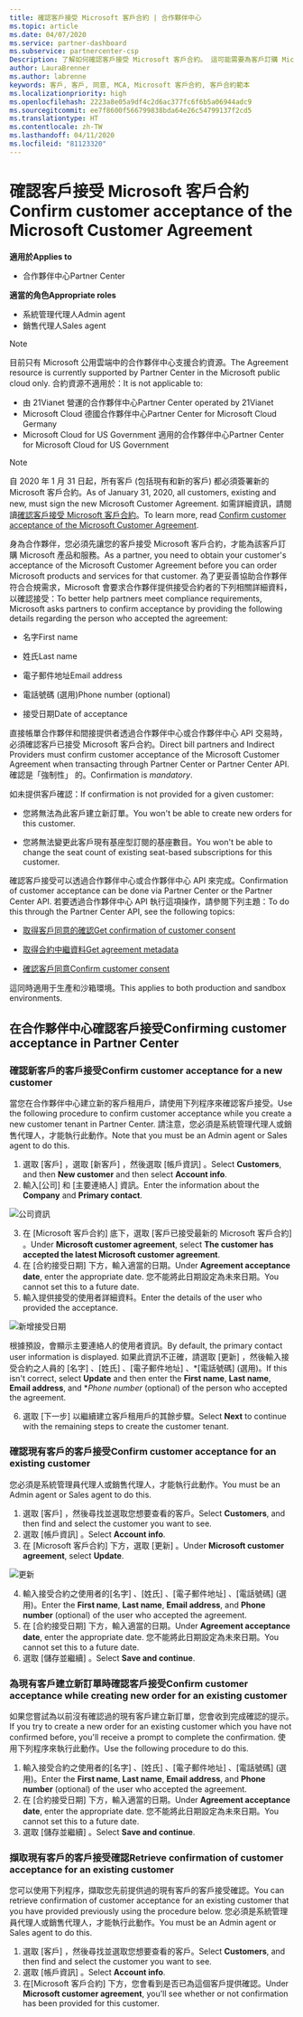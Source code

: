 ```yaml
---
title: 確認客戶接受 Microsoft 客戶合約 | 合作夥伴中心
ms.topic: article
ms.date: 04/07/2020
ms.service: partner-dashboard
ms.subservice: partnercenter-csp
Description: 了解如何確認客戶接受 Microsoft 客戶合約。 這可能需要為客戶訂購 Microsoft 產品和服務。
author: LauraBrenner
ms.author: labrenne
keywords: 客戶, 客戶, 同意, MCA, Microsoft 客戶合約, 客戶合約範本
ms.localizationpriority: high
ms.openlocfilehash: 2223a8e05a9df4c2d6ac377fc6f6b5a06944adc9
ms.sourcegitcommit: ee7f8600f566799838bda64e26c54799137f2cd5
ms.translationtype: HT
ms.contentlocale: zh-TW
ms.lasthandoff: 04/11/2020
ms.locfileid: "81123320"
---
```

# <a name="confirm-customer-acceptance-of-the-microsoft-customer-agreement"></a><span data-ttu-id="ed170-105">確認客戶接受 Microsoft 客戶合約</span><span class="sxs-lookup"><span data-stu-id="ed170-105">Confirm customer acceptance of the Microsoft Customer Agreement</span></span>

<span data-ttu-id="ed170-106">**適用於**</span><span class="sxs-lookup"><span data-stu-id="ed170-106">**Applies to**</span></span>
-  <span data-ttu-id="ed170-107">合作夥伴中心</span><span class="sxs-lookup"><span data-stu-id="ed170-107">Partner Center</span></span>

<span data-ttu-id="ed170-108">**適當的角色**</span><span class="sxs-lookup"><span data-stu-id="ed170-108">**Appropriate roles**</span></span>

- <span data-ttu-id="ed170-109">系統管理代理人</span><span class="sxs-lookup"><span data-stu-id="ed170-109">Admin agent</span></span>
- <span data-ttu-id="ed170-110">銷售代理人</span><span class="sxs-lookup"><span data-stu-id="ed170-110">Sales agent</span></span>

> [!NOTE]
> <span data-ttu-id="ed170-111">目前只有 Microsoft 公用雲端中的合作夥伴中心支援合約資源。</span><span class="sxs-lookup"><span data-stu-id="ed170-111">The Agreement resource is currently supported by Partner Center in the Microsoft public cloud only.</span></span> <span data-ttu-id="ed170-112">合約資源不適用於：</span><span class="sxs-lookup"><span data-stu-id="ed170-112">It is not applicable to:</span></span>
> * <span data-ttu-id="ed170-113">由 21Vianet 營運的合作夥伴中心</span><span class="sxs-lookup"><span data-stu-id="ed170-113">Partner Center operated by 21Vianet</span></span>
> * <span data-ttu-id="ed170-114">Microsoft Cloud 德國合作夥伴中心</span><span class="sxs-lookup"><span data-stu-id="ed170-114">Partner Center for Microsoft Cloud Germany</span></span>
> * <span data-ttu-id="ed170-115">Microsoft Cloud for US Government 適用的合作夥伴中心</span><span class="sxs-lookup"><span data-stu-id="ed170-115">Partner Center for Microsoft Cloud for US Government</span></span>

>[!NOTE]
><span data-ttu-id="ed170-116">自 2020 年 1 月 31 日起，所有客戶 (包括現有和新的客戶) 都必須簽署新的 Microsoft 客戶合約。</span><span class="sxs-lookup"><span data-stu-id="ed170-116">As of January 31, 2020, all customers, existing and new, must sign the new Microsoft Customer Agreement.</span></span> <span data-ttu-id="ed170-117">如需詳細資訊，請閱讀[確認客戶接受 Microsoft 客戶合約](confirm-customer-agreement.md)。</span><span class="sxs-lookup"><span data-stu-id="ed170-117">To learn more, read [Confirm customer acceptance of the Microsoft Customer Agreement](confirm-customer-agreement.md).</span></span>

<span data-ttu-id="ed170-118">身為合作夥伴，您必須先讓您的客戶接受 Microsoft 客戶合約，才能為該客戶訂購 Microsoft 產品和服務。</span><span class="sxs-lookup"><span data-stu-id="ed170-118">As a partner, you need to obtain your customer's acceptance of the Microsoft Customer Agreement before you can order Microsoft products and services for that customer.</span></span> <span data-ttu-id="ed170-119">為了更妥善協助合作夥伴符合合規需求，Microsoft 會要求合作夥伴提供接受合約者的下列相關詳細資料，以確認接受：</span><span class="sxs-lookup"><span data-stu-id="ed170-119">To better help partners meet compliance requirements, Microsoft asks partners to confirm acceptance by providing the following details regarding the person who accepted the agreement:</span></span>

- <span data-ttu-id="ed170-120">名字</span><span class="sxs-lookup"><span data-stu-id="ed170-120">First name</span></span>

- <span data-ttu-id="ed170-121">姓氏</span><span class="sxs-lookup"><span data-stu-id="ed170-121">Last name</span></span>

- <span data-ttu-id="ed170-122">電子郵件地址</span><span class="sxs-lookup"><span data-stu-id="ed170-122">Email address</span></span>

- <span data-ttu-id="ed170-123">電話號碼 (選用)</span><span class="sxs-lookup"><span data-stu-id="ed170-123">Phone number (optional)</span></span>

- <span data-ttu-id="ed170-124">接受日期</span><span class="sxs-lookup"><span data-stu-id="ed170-124">Date of acceptance</span></span>

<span data-ttu-id="ed170-125">直接帳單合作夥伴和間接提供者透過合作夥伴中心或合作夥伴中心 API 交易時，必須確認客戶已接受 Microsoft 客戶合約。</span><span class="sxs-lookup"><span data-stu-id="ed170-125">Direct bill partners and Indirect Providers must confirm customer acceptance of the Microsoft Customer Agreement when transacting through Partner Center or Partner Center API.</span></span> <span data-ttu-id="ed170-126">確認是「強制性」  的。</span><span class="sxs-lookup"><span data-stu-id="ed170-126">Confirmation is *mandatory*.</span></span>

<span data-ttu-id="ed170-127">如未提供客戶確認：</span><span class="sxs-lookup"><span data-stu-id="ed170-127">If confirmation is not provided for a given customer:</span></span>

-    <span data-ttu-id="ed170-128">您將無法為此客戶建立新訂單。</span><span class="sxs-lookup"><span data-stu-id="ed170-128">You won't be able to create new orders for this customer.</span></span>

-    <span data-ttu-id="ed170-129">您將無法變更此客戶現有基座型訂閱的基座數目。</span><span class="sxs-lookup"><span data-stu-id="ed170-129">You won't be able to change the seat count of existing seat-based subscriptions for this customer.</span></span>

<span data-ttu-id="ed170-130">確認客戶接受可以透過合作夥伴中心或合作夥伴中心 API 來完成。</span><span class="sxs-lookup"><span data-stu-id="ed170-130">Confirmation of customer acceptance can be done via Partner Center or the Partner Center API.</span></span> <span data-ttu-id="ed170-131">若要透過合作夥伴中心 API 執行這項操作，請參閱下列主題：</span><span class="sxs-lookup"><span data-stu-id="ed170-131">To do this through the Partner Center API, see the following topics:</span></span> 

-   [<span data-ttu-id="ed170-132">取得客戶同意的確認</span><span class="sxs-lookup"><span data-stu-id="ed170-132">Get confirmation of customer consent</span></span>](https://docs.microsoft.com/partner-center/develop/get-confirmation-of-customer-consent)

-   [<span data-ttu-id="ed170-133">取得合約中繼資料</span><span class="sxs-lookup"><span data-stu-id="ed170-133">Get agreement metadata</span></span>](https://docs.microsoft.com/partner-center/develop/get-agreement-metadata)

-   [<span data-ttu-id="ed170-134">確認客戶同意</span><span class="sxs-lookup"><span data-stu-id="ed170-134">Confirm customer consent</span></span>](https://docs.microsoft.com/partner-center/develop/confirm-customer-consent)


<span data-ttu-id="ed170-135">這同時適用于生產和沙箱環境。</span><span class="sxs-lookup"><span data-stu-id="ed170-135">This applies to both production and sandbox environments.</span></span>

## <a name="confirming-customer-acceptance-in-partner-center"></a><span data-ttu-id="ed170-136">在合作夥伴中心確認客戶接受</span><span class="sxs-lookup"><span data-stu-id="ed170-136">Confirming customer acceptance in Partner Center</span></span>

### <a name="confirm-customer-acceptance-for-a-new-customer"></a><span data-ttu-id="ed170-137">確認新客戶的客戶接受</span><span class="sxs-lookup"><span data-stu-id="ed170-137">Confirm customer acceptance for a new customer</span></span>

<span data-ttu-id="ed170-138">當您在合作夥伴中心建立新的客戶租用戶，請使用下列程序來確認客戶接受。</span><span class="sxs-lookup"><span data-stu-id="ed170-138">Use the following procedure to confirm customer acceptance while you create a new customer tenant in Partner Center.</span></span> <span data-ttu-id="ed170-139">請注意，您必須是系統管理代理人或銷售代理人，才能執行此動作。</span><span class="sxs-lookup"><span data-stu-id="ed170-139">Note that you must be an Admin agent or Sales agent to do this.</span></span>

1. <span data-ttu-id="ed170-140">選取 [客戶]  ，選取 [新客戶]  ，然後選取 [帳戶資訊]  。</span><span class="sxs-lookup"><span data-stu-id="ed170-140">Select **Customers**, and then **New customer** and then select **Account info**.</span></span>
2. <span data-ttu-id="ed170-141">輸入[公司]  和 [主要連絡人]  資訊。</span><span class="sxs-lookup"><span data-stu-id="ed170-141">Enter the information about the **Company** and **Primary contact**.</span></span>

![公司資訊](images/mca/mca1.png)

3. <span data-ttu-id="ed170-143">在 [Microsoft 客戶合約]  底下，選取 [客戶已接受最新的 Microsoft 客戶合約]  。</span><span class="sxs-lookup"><span data-stu-id="ed170-143">Under **Microsoft customer agreement**, select **The customer has accepted the latest Microsoft customer agreement**.</span></span>
4. <span data-ttu-id="ed170-144">在 [合約接受日期]  下方，輸入適當的日期。</span><span class="sxs-lookup"><span data-stu-id="ed170-144">Under **Agreement acceptance date**, enter the appropriate date.</span></span> <span data-ttu-id="ed170-145">您不能將此日期設定為未來日期。</span><span class="sxs-lookup"><span data-stu-id="ed170-145">You cannot set this to a future date.</span></span>
5. <span data-ttu-id="ed170-146">輸入提供接受的使用者詳細資料。</span><span class="sxs-lookup"><span data-stu-id="ed170-146">Enter the details of the user who provided the acceptance.</span></span>

![新增接受日期](images/mca/MCA3.png)

<span data-ttu-id="ed170-148">根據預設，會顯示主要連絡人的使用者資訊。</span><span class="sxs-lookup"><span data-stu-id="ed170-148">By default, the primary contact user information is displayed.</span></span> <span data-ttu-id="ed170-149">如果此資訊不正確，請選取 [更新]  ，然後輸入接受合約之人員的 [名字]  、[姓氏]  、[電子郵件地址]  、\*[電話號碼]  (選用)。</span><span class="sxs-lookup"><span data-stu-id="ed170-149">If this isn't correct, select **Update** and then enter the **First name**, **Last name**, **Email address**, and \**Phone number* (optional) of the person who accepted the agreement.</span></span>

6. <span data-ttu-id="ed170-150">選取 [下一步]  以繼續建立客戶租用戶的其餘步驟。</span><span class="sxs-lookup"><span data-stu-id="ed170-150">Select **Next** to continue with the remaining steps to create the customer tenant.</span></span>

### <a name="confirm-customer-acceptance-for-an-existing-customer"></a><span data-ttu-id="ed170-151">確認現有客戶的客戶接受</span><span class="sxs-lookup"><span data-stu-id="ed170-151">Confirm customer acceptance for an existing customer</span></span>

<span data-ttu-id="ed170-152">您必須是系統管理員代理人或銷售代理人，才能執行此動作。</span><span class="sxs-lookup"><span data-stu-id="ed170-152">You must be an Admin agent or Sales agent to do this.</span></span>

1. <span data-ttu-id="ed170-153">選取 [客戶]  ，然後尋找並選取您想要查看的客戶。</span><span class="sxs-lookup"><span data-stu-id="ed170-153">Select **Customers**, and then find and select the customer you want to see.</span></span>
2. <span data-ttu-id="ed170-154">選取 [帳戶資訊]  。</span><span class="sxs-lookup"><span data-stu-id="ed170-154">Select **Account info**.</span></span>
3. <span data-ttu-id="ed170-155">在 [Microsoft 客戶合約]  下方，選取 [更新]  。</span><span class="sxs-lookup"><span data-stu-id="ed170-155">Under **Microsoft customer agreement**, select **Update**.</span></span>

![更新](images/mca/mca4.png)

4. <span data-ttu-id="ed170-157">輸入接受合約之使用者的[名字]  、[姓氏]  、[電子郵件地址]  、[電話號碼]  (選用)。</span><span class="sxs-lookup"><span data-stu-id="ed170-157">Enter the **First name**, **Last name**, **Email address**, and **Phone number** (optional) of the user who accepted the agreement.</span></span>
5. <span data-ttu-id="ed170-158">在 [合約接受日期]  下方，輸入適當的日期。</span><span class="sxs-lookup"><span data-stu-id="ed170-158">Under **Agreement acceptance date**, enter the appropriate date.</span></span> <span data-ttu-id="ed170-159">您不能將此日期設定為未來日期。</span><span class="sxs-lookup"><span data-stu-id="ed170-159">You cannot set this to a future date.</span></span>
6. <span data-ttu-id="ed170-160">選取 [儲存並繼續]  。</span><span class="sxs-lookup"><span data-stu-id="ed170-160">Select **Save and continue**.</span></span>

### <a name="confirm-customer-acceptance-while-creating-new-order-for-an-existing-customer"></a><span data-ttu-id="ed170-161">為現有客戶建立新訂單時確認客戶接受</span><span class="sxs-lookup"><span data-stu-id="ed170-161">Confirm customer acceptance while creating new order for an existing customer</span></span>

<span data-ttu-id="ed170-162">如果您嘗試為以前沒有確認過的現有客戶建立新訂單，您會收到完成確認的提示。</span><span class="sxs-lookup"><span data-stu-id="ed170-162">If you try to create a new order for an existing customer which you have not confirmed before, you'll receive a prompt to complete the confirmation.</span></span> <span data-ttu-id="ed170-163">使用下列程序來執行此動作。</span><span class="sxs-lookup"><span data-stu-id="ed170-163">Use the following procedure to do this.</span></span>

1. <span data-ttu-id="ed170-164">輸入接受合約之使用者的[名字]  、[姓氏]  、[電子郵件地址]  、[電話號碼]  (選用)。</span><span class="sxs-lookup"><span data-stu-id="ed170-164">Enter the **First name**, **Last name**, **Email address**, and **Phone number** (optional) of the user who accepted the agreement.</span></span>
2. <span data-ttu-id="ed170-165">在 [合約接受日期]  下方，輸入適當的日期。</span><span class="sxs-lookup"><span data-stu-id="ed170-165">Under **Agreement acceptance date**, enter the appropriate date.</span></span> <span data-ttu-id="ed170-166">您不能將此日期設定為未來日期。</span><span class="sxs-lookup"><span data-stu-id="ed170-166">You cannot set this to a future date.</span></span>
3. <span data-ttu-id="ed170-167">選取 [儲存並繼續]  。</span><span class="sxs-lookup"><span data-stu-id="ed170-167">Select **Save and continue**.</span></span>

### <a name="retrieve-confirmation-of-customer-acceptance-for-an-existing-customer"></a><span data-ttu-id="ed170-168">擷取現有客戶的客戶接受確認</span><span class="sxs-lookup"><span data-stu-id="ed170-168">Retrieve confirmation of customer acceptance for an existing customer</span></span>

<span data-ttu-id="ed170-169">您可以使用下列程序，擷取您先前提供過的現有客戶的客戶接受確認。</span><span class="sxs-lookup"><span data-stu-id="ed170-169">You can retrieve confirmation of customer acceptance for an existing customer that you have provided previously using the procedure below.</span></span> <span data-ttu-id="ed170-170">您必須是系統管理員代理人或銷售代理人，才能執行此動作。</span><span class="sxs-lookup"><span data-stu-id="ed170-170">You must be an Admin agent or Sales agent to do this.</span></span>

1. <span data-ttu-id="ed170-171">選取 [客戶]  ，然後尋找並選取您想要查看的客戶。</span><span class="sxs-lookup"><span data-stu-id="ed170-171">Select **Customers**, and then find and select the customer you want to see.</span></span>
2. <span data-ttu-id="ed170-172">選取 [帳戶資訊]  。</span><span class="sxs-lookup"><span data-stu-id="ed170-172">Select **Account info**.</span></span>
3. <span data-ttu-id="ed170-173">在[Microsoft 客戶合約]  下方，您會看到是否已為這個客戶提供確認。</span><span class="sxs-lookup"><span data-stu-id="ed170-173">Under **Microsoft customer agreement**, you'll see whether or not confirmation has been provided for this customer.</span></span>
